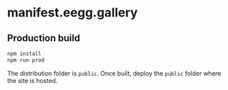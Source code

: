 # manifest.eegg.gallery

## Production build

```sh
npm install
npm run prod
```

The distribution folder is `public`. Once built, deploy the `public` folder where the site is hosted.
